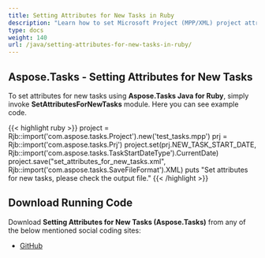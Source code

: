 ```yaml
---
title: Setting Attributes for New Tasks in Ruby
description: "Learn how to set Microsoft Project (MPP/XML) project attributes for newly created tasks using Aspose.Tasks Java for Ruby."
type: docs
weight: 140
url: /java/setting-attributes-for-new-tasks-in-ruby/
---
```


## **Aspose.Tasks - Setting Attributes for New Tasks**
To set attributes for new tasks using **Aspose.Tasks Java for Ruby**, simply invoke **SetAttributesForNewTasks** module. Here you can see example code.

{{< highlight ruby >}}
project = Rjb::import('com.aspose.tasks.Project').new('test_tasks.mpp')
prj = Rjb::import('com.aspose.tasks.Prj')
project.set(prj.NEW_TASK_START_DATE, Rjb::import('com.aspose.tasks.TaskStartDateType').CurrentDate)
project.save("set_attributes_for_new_tasks.xml", Rjb::import('com.aspose.tasks.SaveFileFormat').XML)
puts "Set attributes for new tasks, please check the output file."
{{< /highlight >}}

## **Download Running Code**
Download **Setting Attributes for New Tasks (Aspose.Tasks)** from any of the below mentioned social coding sites:

- [GitHub](https://github.com/aspose-tasks/Aspose.Tasks-for-Java/blob/master/Plugins/Aspose_Tasks_Java_for_Ruby/lib/asposetasksjava/Projects/setattributesfornewtasks.rb)
